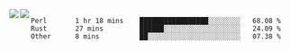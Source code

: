 <a href="https://github.com/anuraghazra/github-readme-stats">
  <img align="left" src="https://github-readme-stats.vercel.app/api?username=kfly8&count_private=true&show_icons=true&theme=calm" />
</a>
<a href="https://github.com/anuraghazra/github-readme-stats">
  <img align="left" src="https://github-readme-stats.vercel.app/api/top-langs/?username=kfly8&theme=calm&hide=HTML&exclude_repo=is3q-cr" />
</a>

<!--START_SECTION:waka-->
```text
Perl       1 hr 18 mins    █████████████████░░░░░░░░   68.08 % 
Rust       27 mins         ██████░░░░░░░░░░░░░░░░░░░   24.09 % 
Other      8 mins          ██░░░░░░░░░░░░░░░░░░░░░░░   07.38 % 
```
<!--END_SECTION:waka-->
